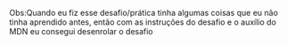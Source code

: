 Obs:Quando eu fiz esse desafio/prática tinha algumas coisas que eu não tinha aprendido antes, então com as instruções do desafio e o auxílio do MDN eu consegui desenrolar o desafio  
